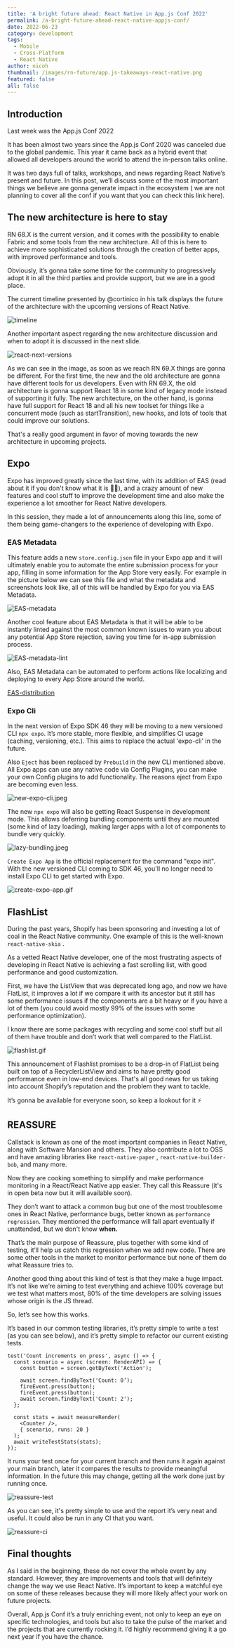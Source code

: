 ```yaml
---
title: 'A bright future ahead: React Native in App.js Conf 2022'
permalink: /a-bright-future-ahead-react-native-appjs-conf/
date: 2022-06-23
category: development
tags:
  - Mobile
  - Cross-Platform
  - React Native
author: nicoh
thumbnail: /images/rn-future/app.js-takeaways-react-native.png
featured: false
all: false
---
```


## **Introduction**

Last week was the App.js Conf 2022

It has been almost two years since the App.js Conf 2020 was canceled due to the global pandemic. This year it came back as a hybrid event that allowed all developers around the world to attend the in-person talks online.

It was two days full of talks, workshops, and news regarding React Native’s present and future. In this post, we’ll discuss some of the most important things we believe are gonna generate impact in the ecosystem ( we are not planning to cover all the conf if you want that you can check this link here).

## **The new architecture is here to stay**

RN 68.X is the current version, and it comes with the possibility to enable Fabric and some tools from the new architecture. All of this is here to achieve more sophisticated solutions through the creation of better apps, with improved performance and tools.

Obviously, it’s gonna take some time for the community to progressively adopt it in all the third parties and provide support, but we are in a good place.

The current timeline presented by @cortinico in his talk displays the future of the architecture with the upcoming versions of React Native.

![timeline](/images/rn-future/rn-timeline.png)

Another important aspect regarding the new architecture discussion and when to adopt it is discussed in the next slide.

![react-next-versions](/images/rn-future/react-next-versions.png)

As we can see in the image, as soon as we reach RN 69.X things are gonna be different. For the first time, the new and the old architecture are gonna have different tools for us developers.
Even with RN 69.X, the old architecture is gonna support React 18 in some kind of legacy mode instead of supporting it fully. The new architecture, on the other hand, is gonna have full support for React 18 and all his new toolset for things like a concurrent mode (such as startTransition), new hooks, and lots of tools that could improve our solutions.

That's a really good argument in favor of moving towards the new architecture in upcoming projects.

## **Expo**

Expo has improved greatly since the last time, with its addition of EAS (read about it if you don't know what it is 🙏🏻), and a crazy amount of new features and cool stuff to improve the development time and also make the experience a lot smoother for React Native developers.

In this session, they made a lot of announcements along this line, some of them being game-changers to the experience of developing with Expo.

### EAS Metadata

This feature adds a new `store.config.json` file in your Expo app and it will ultimately enable you to automate the entire submission process for your app, filling in some information for the App Store very easily. For example in the picture below we can see this file and what the metadata and screenshots look like, all of this will be handled by Expo for you via EAS Metadata.

![EAS-metadata](/images/rn-future/EAS-metadata.jpeg)

Another cool feature about EAS Metadata is that it will be able to be instantly linted against the most common known issues to warn you about any potential App Store rejection, saving you time for in-app submission process.

![EAS-metadata-lint](/images/rn-future/EAS-metadata-lint.gif)

Also, EAS Metadata can be automated to perform actions like localizing and deploying to every App Store around the world.

[EAS-distribution](/images/rn-future/EAS-distribution.gif)

### Expo Cli

In the next version of Expo SDK 46 they will be moving to a new versioned CLI `npx expo`. It’s more stable, more flexible, and simplifies CI usage (caching, versioning, etc.). This aims to replace the actual 'expo-cli' in the future.

Also `Eject` has been replaced by `Prebuild` in the new CLI mentioned above. All Expo apps can use any native code via Config Plugins, you can make your own Config plugins to add functionality. The reasons eject from Expo are becoming even less.

![new-expo-cli.jpeg](/images/rn-future/new-expo-cli.jpeg)

The new `npx expo` will also be getting React Suspense in development mode. This allows deferring bundling components until they are mounted (some kind of lazy loading), making larger apps with a lot of components to bundle very quickly.

![lazy-bundling.jpeg](/images/rn-future/lazy-bundling.jpeg)

`Create Expo App` is the official replacement for the command "expo init". With the new versioned CLI coming to SDK 46, you'll no longer need to install Expo CLI to get started with Expo.

![create-expo-app.gif](/images/rn-future/create-expo-app.gif)

## **FlashList**

During the past years, Shopify has been sponsoring and investing a lot of coal in the React Native community. One example of this is the well-known `react-native-skia` .

As a vetted React Native developer, one of the most frustrating aspects of developing in React Native is achieving a fast scrolling list, with good performance and good customization.

First, we have the ListView that was deprecated long ago, and now we have FlatList, it improves a lot if we compare it with its ancestor but it still has some performance issues if the components are a bit heavy or if you have a lot of them (you could avoid mostly 99% of the issues with some performance optimization).

I know there are some packages with recycling and some cool stuff but all of them have trouble and don’t work that well compared to the FlatList.

![flashlist.gif](/images/rn-future/flashlist.gif)

This announcement of Flashlist promises to be a drop-in of FlatList being built on top of a RecyclerListView and aims to have pretty good performance even in low-end devices. That's all good news for us taking into account Shopify’s reputation and the problem they want to tackle.

It’s gonna be available for everyone soon, so keep a lookout for it ⚡

## **REASSURE**

Callstack is known as one of the most important companies in React Native, along with Software Mansion and others. They also contribute a lot to OSS and have amazing libraries like `react-native-paper` , `react-native-builder-bob`, and many more.

Now they are cooking something to simplify and make performance monitoring in a React/React Native app easier. They call this Reassure (it's in open beta now but it will available soon).

They don’t want to attack a common bug but one of the most troublesome ones in React Native, performance bugs, better known as `performance regression`. They mentioned the performance will fall apart eventually if unattended, but we don't know **when.**

That’s the main purpose of Reassure, plus together with some kind of testing, it’ll help us catch this regression when we add new code. There are some other tools in the market to monitor performance but none of them do what Reassure tries to.

Another good thing about this kind of test is that they make a huge impact. It’s not like we’re aiming to test everything and achieve 100% coverage but we test what matters most, 80% of the time developers are solving issues whose origin is the JS thread.

So, let’s see how this works.

It’s based in our common testing libraries, it’s pretty simple to write a test (as you can see below), and it’s pretty simple to refactor our current existing tests.

```tsx
test('Count increments on press', async () => {
  const scenario = async (screen: RenderAPI) => {
    const button = screen.getByText('Action');

    await screen.findByText('Count: 0’);
    fireEvent.press(button);
    fireEvent.press(button);
    await screen.findByText('Count: 2');
  };

  const stats = await measureRender(
    <Counter />,
    { scenario, runs: 20 }
  );
  await writeTestStats(stats);
});
```

It runs your test once for your current branch and then runs it again against your main branch, later it compares the results to provide meaningful information. In the future this may change, getting all the work done just by running once.

![reassure-test](/images/rn-future/reassure-test.png)

As you can see, it's pretty simple to use and the report it’s very neat and useful. It could also be run in any CI that you want.

![reassure-ci](/images/rn-future/reassure-ci.png)

## **Final thoughts**

As I said in the beginning, these do not cover the whole event by any standard. However, they are improvements and tools that will definitely change the way we use React Native. It’s important to keep a watchful eye on some of these releases because they will more likely affect your work on future projects.

Overall, App.js Conf it’s a truly enriching event, not only to keep an eye on specific technologies, and tools but also to take the pulse of the market and the projects that are currently rocking it. I’d highly recommend giving it a go next year if you have the chance.
